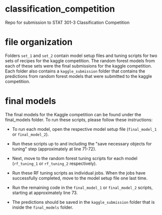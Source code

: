 # classification_competition

Repo for submission to STAT 301-3 Classification Competition

# file organization

Folders `set_1` and `set_2` contain model setup files and tuning scripts for two sets of recipes for the kaggle competition. The random forest models from each of these sets were the final submissions for the kaggle competition. Each folder also contains a `kaggle_submission` folder that contains the predictions from random forest models that were submitted to the kaggle competition.

# final models

The final models for the Kaggle competition can be found under the final_models folder. To run these scripts, please follow these instructions:

-   To run each model, open the respective model setup file (`final_model_1` or `final_model_2`).

-   Run these scripts up to and including the "save necessary objects for tuning" step (approximately at line 71-72).

-   Next, move to the random forest tuning scripts for each model (`rf_tuning_1` or `rf_tuning_2` respectively).

-   Run these RF tuning scripts as individual jobs. When the jobs have successfully completed, move to the model setup file one last time.

-   Run the remaining code in the `final_model_1` or `final_model_2` scripts, starting at approximately line 73.

-   The predictions should be saved in the `kaggle_submission` folder that is inside the `final_models` folder.
